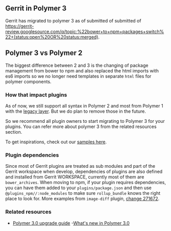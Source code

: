 ## Gerrit in Polymer 3

Gerrit has migrated to polymer 3 as of submitted of submitted of https://gerrit-review.googlesource.com/q/topic:%22bower+to+npm+packages+switch%22+(status:open%20OR%20status:merged).

## Polymer 3 vs Polymer 2

The biggest difference between 2 and 3 is the changing of package management from bower to npm and also replaced the html imports with es6 imports so we no longer need templates in separate `html` files for polymer components.

### How that impact plugins

As of now, we still support all syntax in Polymer 2 and most from Polymer 1 with the [legacy layer](https://polymer-library.polymer-project.org/3.0/docs/devguide/legacy-elements). But we do plan to remove those in the future.

So we recommend all plugin owners to start migrating to Polymer 3 for your plugins. You can refer more about polymer 3 from the related resources section.

To get inspirations, check out our [samples here](https://gerrit.googlesource.com/gerrit/+/master/polygerrit-ui/app/samples).

### Plugin dependencies

Since most of Gerrit plugins are treated as sub modules and part of the Gerrit workspace when develop, dependencies of plugins are also defined and installed from Gerrit WORKSPACE, currently most of them are `bower_archives`. When moving to npm, if your plugin requires dependencies, you can have them added to your `plugins/package.json` and then use `@plugins_npm//:node_modules` to make sure `rollup_bundle` knows the right place to look for. More examples from `image-diff` plugin, [change 271672](https://gerrit-review.googlesource.com/c/plugins/image-diff/+/271672).

### Related resources

- [Polymer 3.0 upgrade guide](https://polymer-library.polymer-project.org/3.0/docs/upgrade)
-[What's new in Polymer 3.0](https://polymer-library.polymer-project.org/3.0/docs/about_30)